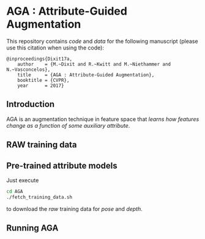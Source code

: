 # AGA : Attribute-Guided Augmentation

This repository contains *code* and *data* for the following manuscript
(please use this citation when using the code):

```
@inproceedings{Dixit17a,
    author    = {M.~Dixit and R.~Kwitt and M.~Niethammer and N.~Vasconcelos},
    title     = {AGA : Attribute-Guided Augmentation},
    booktitle = {CVPR},
    year      = 2017}
```

## Introduction

AGA is an augmentation technique in feature space that *learns how
features change as a function of some auxiliary attribute*.

## RAW training data

## Pre-trained attribute models

Just execute
```bash
cd AGA
./fetch_training_data.sh
```
to download the *raw* training data for *pose* and *depth*.

## Running AGA
